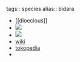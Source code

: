 tags:: species
alias:: bidara

- [[dioecious]]
- ![](https://peach-geographical-bat-397.mypinata.cloud/ipfs/QmdR2U2g8oKAuGfCZhFbTrBBxdtXRe9B9rRGk79xMHYNQ7)
- ![](https://peach-geographical-bat-397.mypinata.cloud/ipfs/QmeDcBg93EkoQ3R5HgG5otDwHHrQ1GaoqQ34Xjf5D7R4iH)
- [wiki](https://en.wikipedia.org/wiki/Ziziphus_mauritiana)
- [tokopedia](https://www.tokopedia.com/kioztaman/bibit-tanaman-bidara-widara-arab-herbal-obat-ziziphus-mauritiana?extParam=ivf%3Dfalse%26src%3Dsearch)
-